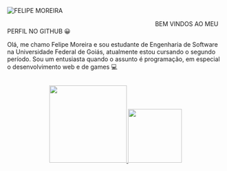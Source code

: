 

![FELIPE MOREIRA](https://user-images.githubusercontent.com/93204665/144315779-eceba104-4f91-47db-ab08-6bd67ac9b656.png)

⠀⠀⠀⠀⠀⠀⠀⠀⠀
⠀⠀⠀⠀⠀⠀⠀⠀⠀
⠀⠀⠀⠀⠀
⠀⠀⠀⠀⠀⠀⠀⠀⠀
 BEM VINDOS AO MEU PERFIL NO GITHUB 😀
						

Olá, me chamo Felipe Moreira e sou estudante de Engenharia de Software na Universidade Federal de Goiás,
atualmente estou cursando o segundo período. Sou um entusiasta quando o assunto é programação, em especial
o desenvolvimento web e de games 💻

##

<div align="center">
  <a href="https://github.com/soft-felipe">
  <img height="180em" src="https://github-readme-stats.vercel.app/api?username=soft-felipe&show_icons=true&theme=dark&include_all_commits=true&count_private=true"/>
  <img height="125em" src="https://github-readme-stats.vercel.app/api/top-langs/?username=soft-felipe&layout=compact&langs_count=7&theme=dark"/>
</div>
